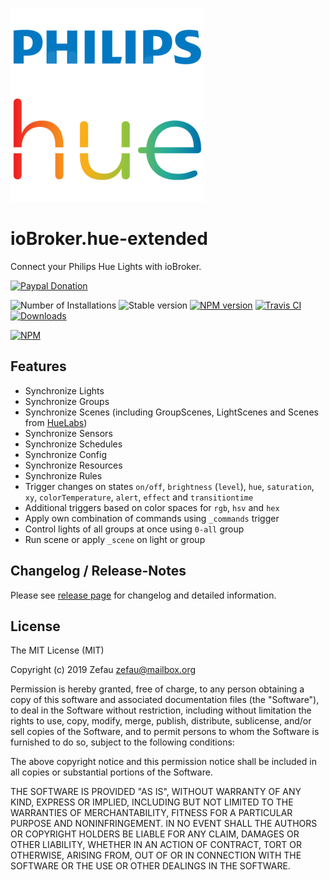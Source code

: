 ![Logo](admin/hue-extended.png)
# ioBroker.hue-extended
Connect your Philips Hue Lights with ioBroker.

[![Paypal Donation](https://img.shields.io/badge/paypal-donate%20|%20spenden-blue.svg)](https://www.paypal.com/cgi-bin/webscr?cmd=_s-xclick&hosted_button_id=S45U45EHXGQHN&source=url)

![Number of Installations](http://iobroker.live/badges/hue-extended-installed.svg)
![Stable version](http://iobroker.live/badges/hue-extended-stable.svg)
[![NPM version](http://img.shields.io/npm/v/iobroker.hue-extended.svg)](https://www.npmjs.com/package/iobroker.hue-extended)
[![Travis CI](https://travis-ci.org/Zefau/ioBroker.hue-extended.svg?branch=master)](https://travis-ci.org/Zefau/ioBroker.hue-extended)
[![Downloads](https://img.shields.io/npm/dm/iobroker.hue-extended.svg)](https://www.npmjs.com/package/iobroker.hue-extended)

[![NPM](https://nodei.co/npm/iobroker.hue-extended.png?downloads=true)](https://nodei.co/npm/iobroker.hue-extended/) 


## Features
- Synchronize Lights
- Synchronize Groups
- Synchronize Scenes (including GroupScenes, LightScenes and Scenes from [HueLabs](https://labs.meethue.com/))
- Synchronize Sensors 
- Synchronize Schedules
- Synchronize Config
- Synchronize Resources
- Synchronize Rules
- Trigger changes on states `on/off`, `brightness` (`level`), `hue`, `saturation`, `xy`, `colorTemperature`, `alert`, `effect` and `transitiontime`
- Additional triggers based on color spaces for `rgb`, `hsv` and `hex`
- Apply own combination of commands using `_commands` trigger
- Control lights of all groups at once using `0-all` group
- Run scene or apply `_scene` on light or group


## Changelog / Release-Notes

Please see [release page](https://github.com/Zefau/ioBroker.hue-extended/releases) for changelog and detailed information.


## License
The MIT License (MIT)

Copyright (c) 2019 Zefau <zefau@mailbox.org>

Permission is hereby granted, free of charge, to any person obtaining a copy
of this software and associated documentation files (the "Software"), to deal
in the Software without restriction, including without limitation the rights
to use, copy, modify, merge, publish, distribute, sublicense, and/or sell
copies of the Software, and to permit persons to whom the Software is
furnished to do so, subject to the following conditions:

The above copyright notice and this permission notice shall be included in
all copies or substantial portions of the Software.

THE SOFTWARE IS PROVIDED "AS IS", WITHOUT WARRANTY OF ANY KIND, EXPRESS OR
IMPLIED, INCLUDING BUT NOT LIMITED TO THE WARRANTIES OF MERCHANTABILITY,
FITNESS FOR A PARTICULAR PURPOSE AND NONINFRINGEMENT. IN NO EVENT SHALL THE
AUTHORS OR COPYRIGHT HOLDERS BE LIABLE FOR ANY CLAIM, DAMAGES OR OTHER
LIABILITY, WHETHER IN AN ACTION OF CONTRACT, TORT OR OTHERWISE, ARISING FROM,
OUT OF OR IN CONNECTION WITH THE SOFTWARE OR THE USE OR OTHER DEALINGS IN
THE SOFTWARE.
